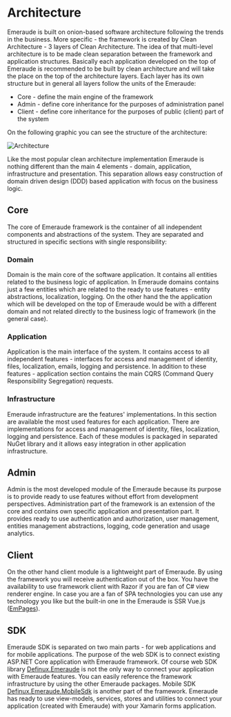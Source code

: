 # Architecture
Emeraude is built on onion-based software architecture following the trends in the 
business. More specific - the framework is created by Clean Architecture - 3 layers of Clean Architecture. The
idea of that multi-level architecture is to be made clean separation between the framework and application 
structures. Basically each application developed on the top of Emeraude is recommended to be built by clean architecture 
and will take the place on the top of the architecture layers. Each layer has its own structure but in general
all layers follow the units of the Emeraude:
- Core - define the main engine of the framework
- Admin - define core inheritance for the purposes of administration panel
- Client - define core inheritance for the purposes of public (client) part of the system 

On the following graphic you can see the structure of the architecture: 

![Architecture](/assets/images/Emeraude_architecture.svg)

Like the most popular clean architecture implementation Emeraude is nothing different than the
main 4 elements - domain, application, infrastructure and presentation. This separation allows
easy construction of domain driven design (DDD) based application with focus on the business 
logic.

## Core
The core of Emeraude framework is the container of all independent components and abstractions
of the system. They are separated and structured in specific sections with single responsibility:

### Domain
Domain is the main core of the software application. It contains all entities related to the business logic 
of application. In Emeraude domains contains just a few entities which are related to the ready to 
use features - entity abstractions, localization, logging. On the other hand the the application 
which will be developed on the top of Emeraude would be with a different domain and not related 
directly to the business logic of framework (in the general case).

### Application

Application is the main interface of the system. It contains access to all independent features -
interfaces for access and management of identity, files, localization, emails, logging and persistence.
In addition to these features - application section contains the main CQRS (Command Query Responsibility 
Segregation) requests.

### Infrastructure

Emeraude infrastructure are the features' implementations. In this section are available the most
used features for each application. There are implementations for access and management of identity, 
files, localization, logging and persistence. Each of these modules is packaged in separated 
NuGet library and it allows easy integration in other application infrastructure.

## Admin

Admin is the most developed module of the Emeraude because its purpose is to provide ready to use
features without effort from development perspectives. Administration part of the framework is 
an extension of the core and contains own specific application and presentation part. It provides 
ready to use authentication and authorization, user management, entities management abstractions, logging, code 
generation and usage analytics.

## Client

On the other hand client module is a lightweight part of Emeraude. By using the framework you will 
receive authentication out of the box. You have the availability to use framework client
with Razor if you are fan of C# view renderer engine. In case you are a fan of SPA technologies you can use
any technology you like but the built-in one in the Emeraude is SSR Vue.js ([EmPages](/client/em-pages.html)).

## SDK

Emeraude SDK is separated on two main parts - for web applications and for mobile applications.
The purpose of the web SDK is to connect existing ASP.NET Core application with Emeraude framework.
Of course web SDK library [Definux.Emeraude](https://www.nuget.org/packages/Definux.Emeraude) is not
the only way to connect your application with Emeraude features. You can easily reference the framework
infrastructure by using the other Emeraude packages.
Mobile SDK  [Definux.Emeraude.MobileSdk](https://www.nuget.org/packages/Definux.Emeraude.MobileSdk) is another part of the framework. Emeraude has ready to use view-models, services, stores and
utilities to connect your application (created with Emeraude) with your Xamarin forms application.